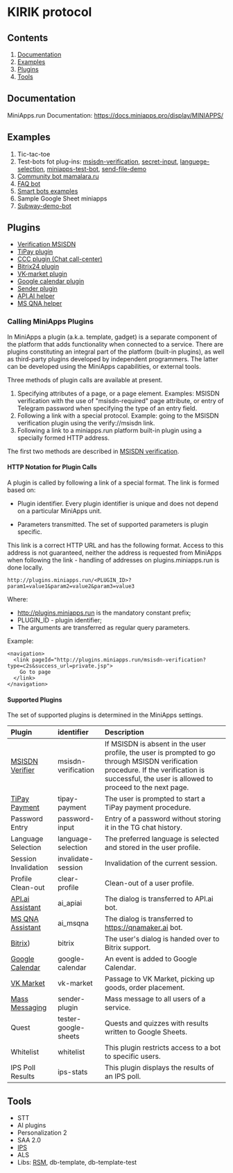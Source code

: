 # KIRIK protocol
## Contents
1. [Documentation](#documentation)
2. [Examples](#examples)
3. [Plugins](#plugins)
4. [Tools](#tools)

## Documentation
MiniApps.run Documentation: https://docs.miniapps.pro/display/MINIAPPS/

## Examples

1. Tic-tac-toe
2. Test-bots fot plug-ins: [msisdn-verification](https://github.com/kirikprotocol/MSISDN-verification-plugin/tree/master/web/msisdn-confirmation-test), [secret-input](https://github.com/kirikprotocol/secret-input-sample), [languege-selection](https://github.com/kirikprotocol/Language-selection-test), [miniapps-test-bot](https://github.com/kirikprotocol/Miniapps-test-bot), [send-file-demo](https://github.com/kirikprotocol/Send-file-demo)
3. [Community bot mamalara.ru](https://github.com/kirikprotocol/Community-bot-mamalara.ru)
4. [FAQ bot](https://github.com/kirikprotocol/API.ai-helper/tree/master/src/com/eyelinecom/whoisd/sads2/apiai/bot/services/apiai)
5. [Smart bots examples](https://github.com/kirikprotocol/Smart-bots-examples)
6. Sample Google Sheet miniapps
7. [Subway-demo-bot](https://github.com/kirikprotocol/Subway-demo-bot)

## Plugins

- [Verification MSISDN](https://github.com/kirikprotocol/MSISDN-verification-plugin)
- [TiPay plugin](https://github.com/kirikprotocol/TiPay-plugin)
- [CCC plugin (Chat call-center)]()
- [Bitrix24 plugin](https://github.com/kirikprotocol/Bitrix24-plugin)
- [VK-market plugin](https://github.com/kirikprotocol/VK-market-plugin)
- [Google calendar plugin](https://github.com/kirikprotocol/Google-calendar-plugin)
- [Sender plugin](https://github.com/kirikprotocol/Sender-plugin)
- [API.AI helper](https://github.com/kirikprotocol/API.ai-helper)
- [MS QNA helper](https://github.com/kirikprotocol/MS-QNA-helper)


### Calling MiniApps Plugins

In MiniApps a plugin (a.k.a. template, gadget) is a separate component of the platform that adds functionality when connected to a service. There are plugins constituting an integral part of the platform (built-in plugins), as well as third-party plugins developed by independent programmers. The latter can be developed using the MiniApps capabilities, or external tools.

Three methods of plugin calls are available at present.

1. Specifying attributes of a page, or a page element.
Examples: MSISDN verification with the use of  "msisdn-required" page attribute, or entry of Telegram password when specifying the type of an entry field.
2. Following a link with a special protocol.
Example: going to the MSISDN verification plugin using the verify://msisdn link.
3. Following a link to a miniapps.run platform built-in plugin using a specially formed HTTP address.

The first two methods are described in [MSISDN verification](https://github.com/kirikprotocol/MSISDN-verification-plugin).

#### HTTP Notation for Plugin Calls

A plugin is called by following a link of a special format. The link is formed based on:

- Plugin identifier. 
Every plugin identifier is unique and does not depend on a particular MiniApps unit.

- Parameters transmitted. 
The set of supported parameters is plugin specific.

This link is a correct HTTP URL and has the following format. Access to this address is not guaranteed, neither the address is requested from MiniApps when following the link - handling of addresses on plugins.miniapps.run is done locally.
```
http://plugins.miniapps.run/<PLUGIN_ID>?param1=value1&param2=value2&param3=value3
```
Where:

- http://plugins.miniapps.run is the mandatory constant prefix;
- PLUGIN_ID - plugin identifier;
- The arguments are transferred as regular query parameters.

Example:
```
<navigation>
  <link pageId="http://plugins.miniapps.run/msisdn-verification?type=c2s&success_url=private.jsp">
    Go to page
  </link>
</navigation>
```

#### Supported Plugins

The set of supported plugins is determined in the MiniApps settings.

|Plugin               |identifier           |Description                                                                       |
|:--------------------|:--------------------|:---------------------------------------------------------------------------------|
|[MSISDN Verifier](https://github.com/kirikprotocol/MSISDN-verification-plugin)|msisdn-verification  |	If MSISDN is absent in the user profile, the user is prompted to go through MSISDN verification procedure. If the verification is successful, the user is allowed to proceed to the next page.                    |
|[TiPay Payment](https://github.com/kirikprotocol/TiPay-plugin)|tipаy-payment        |The user is prompted to start a TiPay payment procedure.                          |
|Password Entry       |password-input       |Entry of a password without storing it in the TG chat history.                    |
|Language Selection   |language-selection   |The preferred language is selected and stored in the user profile.                |
|Session Invalidation |invalidate-session   |Invalidation of the current session.                                              |
|Profile Clean-out    |clear-profile        |Clean-out of a user profile.                                                      |
|[API.ai Assistant](https://github.com/kirikprotocol/API.ai-helper)|ai_apiai             |The dialog is transferred to API.ai bot.                                          |
|[MS QNA Assistant](https://github.com/kirikprotocol/MS-QNA-helper)|ai_msqna             |The dialog is transferred to https://qnamaker.ai bot.                             |
|[Bitrix](https://github.com/kirikprotocol/Bitrix24-plugin))|bitrix               |The user's dialog is handed over to Bitrix support.                               |
|[Google Calendar](https://github.com/kirikprotocol/Google-calendar-plugin)|google-calendar      |An event is added to Google Calendar.                                             |
|[VK Market](https://github.com/kirikprotocol/VK-market-plugin)|vk-market            |Passage to VK Market, picking up goods, order placement.                          |
|[Mass Messaging](https://github.com/kirikprotocol/Sender-plugin)|sender-plugin        |Mass message to all users of a service.                                           |
|Quest                |tester-google-sheets |Quests and quizzes with results written to Google Sheets.                         |
|Whitelist            |whitelist            |This plugin restricts access to a bot to specific users.                          |
|IPS Poll Results     |ips-stats            |This plugin displays the results of an IPS poll.                                  |

## Tools

- STT
- AI plugins
- Personalization 2
- SAA 2.0
- [IPS](https://github.com/kirikprotocol/IPS)
- ALS
- Libs: [RSM](https://github.com/kirikprotocol/RSM), db-template, db-template-test 
